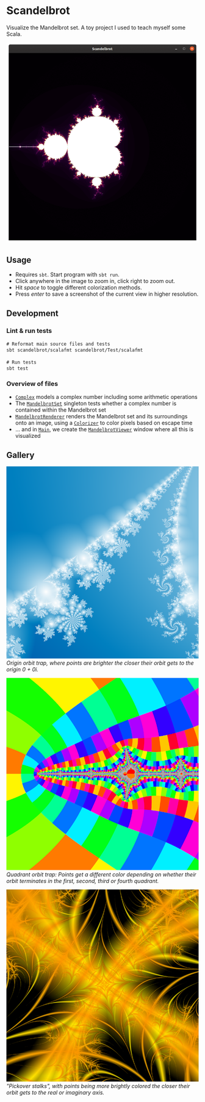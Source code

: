 # Scandelbrot

Visualize the Mandelbrot set. A toy project I used to teach myself some Scala.

![Scandelbrot example visualization](doc/scandelbrot.gif)

## Usage

* Requires `sbt`. Start program with `sbt run`.
* Click anywhere in the image to zoom in, click right to zoom out.
* Hit _space_ to toggle different colorization methods.
* Press _enter_ to save a screenshot of the current view in higher resolution.

## Development

### Lint & run tests

```
# Reformat main source files and tests
sbt scandelbrot/scalafmt scandelbrot/Test/scalafmt

# Run tests
sbt test
```

### Overview of files

* [`Complex`](src/main/scala/Complex.scala) models a complex number including some arithmetic operations
* The [`MandelbrotSet`](src/main/scala/MandelbrotSet.scala) singleton tests whether a complex number is contained within the Mandelbrot set
* [`MandelbrotRenderer`](src/main/scala/MandelbrotRenderer.scala) renders the Mandelbrot set and its surroundings onto an image, using a [`Colorizer`](src/main/scala/Colorizer.scala) to color pixels based on escape time
* … and in [`Main`](src/main/scala/Main.scala), we create the [`MandelbrotViewer`](src/main/scala/MandelbrotViewer.scala) window where all this is visualized

## Gallery

![Origin orbit trap](doc/origin-trap.png)
_Origin orbit trap, where points are brighter the closer their orbit gets to the origin 0 + 0i._

![Quadrant orbit trap](doc/quadrant-trap.png)
_Quadrant orbit trap: Points get a different color depending on whether their orbit terminates in the first, second, third or fourth quadrant._

![Pickover stalks](doc/pickover-stalks.png)
_"Pickover stalks", with points being more brightly colored the closer their orbit gets to the real or imaginary axis._
